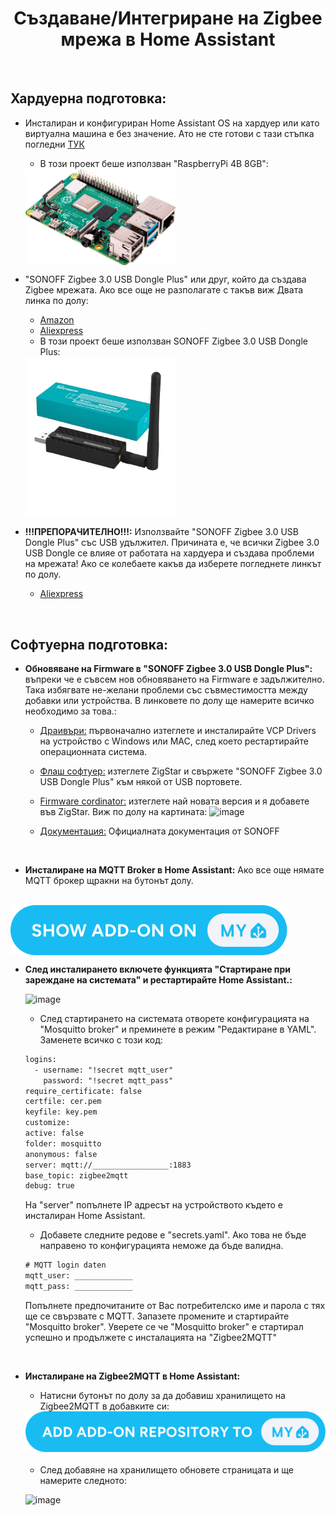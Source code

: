 <h1 align="center">Създаване/Интегриране на Zigbee мрежа в Home Assistant</h1>

<br>

##  Хардуерна подготовка:

- Инсталиран и конфигуриран Home Assistant OS на хардуер или като виртуална машина е без значение. Ато не сте готови с тази стъпка погледни [ТУК](https://www.home-assistant.io/installation/)


    - В този проект беше използван "RaspberryPi 4B 8GB":
    <img align="center" src="../../IMG/Devices/RASP PI 4B.png" width="50%" height="50%">


- "SONOFF Zigbee 3.0 USB Dongle Plus" или друг, който да създава Zigbee мрежата. Ако все още не разполагате с такъв виж Двата линка по долу:
    - [Amazon](https://www.amazon.de/dp/B09KZX4WSB?ref=ppx_yo2ov_dt_b_fed_asin_title)
    - [Aliexpress](https://de.aliexpress.com/item/1005004266559661.html?spm=a2g0o.productlist.main.1.29cfYELkYELkj7&algo_pvid=d6c4c86f-f945-433c-addd-962a0da0c955&algo_exp_id=d6c4c86f-f945-433c-addd-962a0da0c955-0&pdp_npi=4%40dis%21EUR%2138.16%2120.99%21%21%2140.55%2122.30%21%402103890117306177577828936efd34%2112000028571354347%21sea%21DE%21749630241%21X&curPageLogUid=DHGOVitBimE5&utparam-url=scene%3Asearch%7Cquery_from%3A) 
    - В този проект беше използван SONOFF Zigbee 3.0 USB Dongle Plus:

    <img align="center" src="../../IMG/Devices/Sonoff zigbee3.0 Dongel.png" width="50%" height="50%">


- **!!!ПРЕПОРАЧИТЕЛНО!!!:** Използвайте  "SONOFF Zigbee 3.0 USB Dongle Plus" със USB удължител. Причината е, че всички Zigbee 3.0 USB Dongle се влияе от работата на хардуера и създава проблеми на мрежата! Ако се колебаете какъв да изберете погледнете линкът по долу.
    - [Aliexpress](https://de.aliexpress.com/item/1005007442670601.html?spm=a2g0o.order_list.order_list_main.75.6e4f5c5f9wWYJ0&gatewayAdapt=glo2deu)

 <br>

##  Софтуерна подготовка:

- **Обновяване на Firmware в "SONOFF Zigbee 3.0 USB Dongle Plus":** въпреки че е съвсем нов обновяването на Firmware е задължително. Така избягвате не-желани проблеми със съвместимостта между добавки или устройства. В линковете по долу ще намерите всичко необходимо за това.:
    - [Драивъри:](https://www.silabs.com/developer-tools/usb-to-uart-bridge-vcp-drivers?tab=downloads) първоначално изтеглете и инсталирайте VCP Drivers на устройство с Windows или MAC, след което рестартирайте операционната система.
    - [Флаш софтуер:](https://zig-star.com/radio-docs/quick-start/#5have-fun) изтеглете ZigStar и свържете "SONOFF Zigbee 3.0 USB Dongle Plus" към някой от USB портовете.
    - [Firmware cordinator:](https://github.com/Koenkk/Z-Stack-firmware/tree/master/coordinator/Z-Stack_3.x.0/bin) изтеглете най новата версия и я добавете във ZigStar. Виж по долу на картината:
        ![image](https://github.com/user-attachments/assets/340206c9-767e-4a19-881d-207f9c098dc4)

    - [Документация:](https://sonoff.tech/wp-content/uploads/2022/11/SONOFF-Zigbee-3.0-USB-dongle-plus-firmware-flashing-.pdf) Официалната документация от SONOFF

<p></p><br>

- **Инсталиране на MQTT Broker в Home Assistant:** Ако все още нямате MQTT брокер щракни на бутонът долу.

<br>

<a href="https://my.home-assistant.io/redirect/supervisor_addon/?addon=core_mosquitto">
    <img align="center" src="../../IMG/Andere/button ADD-ON ON.svg" >
</a>

<br>

- **След инсталирането включете функцията "Стартиране при зареждане на системата" и рестартирайте Home Assistant.:**

    ![image](https://github.com/user-attachments/assets/f950e020-0fc3-42c4-8ab6-977cc5536a72)


    - След стартирането на системата отворете конфигурацията на "Mosquitto broker" и преминете в режим "Редактиране в YAML". Заменете всичко с този код:

    ```html
    logins:
      - username: "!secret mqtt_user"
        password: "!secret mqtt_pass"
    require_certificate: false
    certfile: cer.pem
    keyfile: key.pem
    customize:
    active: false
    folder: mosquitto
    anonymous: false
    server: mqtt://_________________:1883
    base_topic: zigbee2mqtt
    debug: true
    ```

    На "server" попълнете IP адресът на устройството където е инсталиран Home Assistant.



    - Добавете следните редове е "secrets.yaml". Ако това не бъде направено то конфигурацията неможе да бъде валидна.

    ```html
    # MQTT login daten
    mqtt_user: _____________
    mqtt_pass: _____________
    ```

    Попълнете предпочитаните от Вас потребителско име и парола  с тях ще се свързвате с MQTT. Запазете промените и стартирайте "Mosquitto broker". Уверете се че "Mosquitto broker" е стартирал успешно и продължете с инсталацията на "Zigbee2MQTT"

<br>

- **Инсталиране на Zigbee2MQTT в Home Assistant:**
    - Натисни бутонът по долу за да добавиш хранилището на Zigbee2MQTT в добавките си:

    <div style="margin-bottom: 20px;">
        <a href="https://my.home-assistant.io/redirect/supervisor_add_addon_repository/?repository_url=https%3A%2F%2Fgithub.com%2Fzigbee2mqtt%2Fhassio-zigbee2mqtt">
            <img align="center" src="../../IMG/Andere/button ADD ADD-ON REPOSITORY TO MY.svg" >
        </a>
    </div>

    - След добавяне на хранилището обновете страницата и ще намерите следното:

    ![image](https://github.com/user-attachments/assets/5655390c-9c13-473c-b6b6-6993191648dc)


